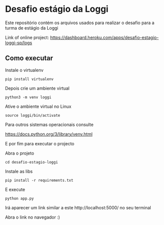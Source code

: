 # Desafio estágio da Loggi

Este repositório contém os arquivos usados para realizar o desafio para a turma de estágio da Loggi

Link of online project: https://dashboard.heroku.com/apps/desafio-estagio-loggi-sp/logs

## Como executar

Instale o virtualenv
```
pip install virtualenv
```

Depois crie um ambiente virtual
```
python3 -m venv loggi
```

Ative o ambiente virtual no Linux
```
source loggi/bin/activate
```

Para outros sistemas operacionais consulte

https://docs.python.org/3/library/venv.html

E por fim para executar o projecto

Abra o projeto
```
cd desafio-estagio-loggi
```

Instale as libs
```
pip install -r requirements.txt 
```

E execute
```
python app.py
```

Irá aparecer um link similar a este http://localhost:5000/ no seu terminal

Abra o link no navegador :)
